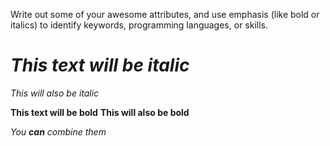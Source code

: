 Write out some of your awesome attributes, and use emphasis (like bold or italics) to identify keywords, programming languages, or skills.
# *This text will be italic*
_This will also be italic_

**This text will be bold**
__This will also be bold__

_You **can** combine them_
